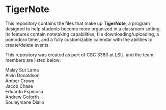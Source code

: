 # TigerNote
This repository contains the files that make up **TigerNote**, a program designed to help students become more organized in a classroom setting. 
Its features contain notetaking capabilities, file downloading/uploading, a pomodoro timer, and a fully customizable calendar 
with the abilities to create/delete events.

This repository was created as part of CSC 3380 at LSU, and the team members are listed below:

Malay Sut Lama<br>
Alvin Donaldson<br>
Amber Crowe<br>
Jacob Chase<br>
Eduardo Espinosa<br>
Andrew Goforth<br>
Souleymane Diallo<br>


